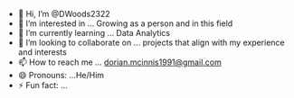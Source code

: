 - 👋 Hi, I’m @DWoods2322
- 👀 I’m interested in ... Growing as a person and in this field
- 🌱 I’m currently learning ... Data Analytics
- 💞️ I’m looking to collaborate on ... projects that align with my experience and interests
- 📫 How to reach me ... dorian.mcinnis1991@gmail.com
- 😄 Pronouns: ...He/Him
- ⚡ Fun fact: ...

<!---
DWoods2322/DWoods2322 is a ✨ special ✨ repository because its `README.md` (this file) appears on your GitHub profile.
You can click the Preview link to take a look at your changes.
--->
